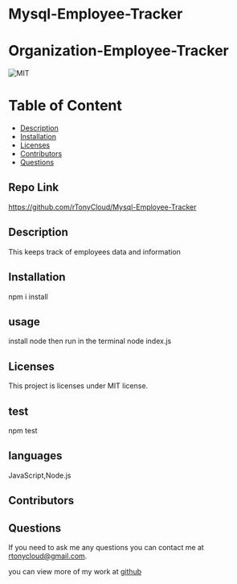 # Mysql-Employee-Tracker


# Organization-Employee-Tracker
  ![MIT](https://img.shields.io/badge/license-MIT-blue.svg)


# Table of Content
* [Description](#description)
* [Installation](#installation)
* [Licenses](#licenses)
* [Contributors](#contributors)
* [Questions](#questions)

## Repo Link
https://github.com/rTonyCloud/Mysql-Employee-Tracker

## Description 
This keeps track of employees data and information

## Installation
npm i install

## usage
install node then run in the terminal node index.js

## Licenses  
  This project is licenses under MIT license.

## test
npm test

## languages
JavaScript,Node.js

## Contributors
	

## Questions
If you need to ask me any questions you can contact me at rtonycloud@gmail.com.

 you can view more of my work at [github](https://github.com/Rtonycloud)
